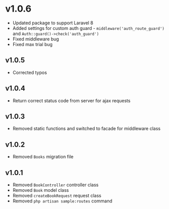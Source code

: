 # v1.0.6

- Updated package to support Laravel 8
- Added settings for custom auth guard - `middleware('auth_route_guard')`  and `Auth::guard()->check('auth_guard')`
- Fixed middleware bug
- Fixed max trial bug

## v1.0.5

- Corrected typos

## v1.0.4

- Return correct status code from server for ajax requests

## v1.0.3

- Removed static functions and switched to facade for middleware class

## v1.0.2

- Removed `Books` migration file

## v1.0.1

- Removed `BookController` controller class
- Removed `Book` model class
- Removed `createBookRequest` request class
- Removed `php artisan sample:routes` command
